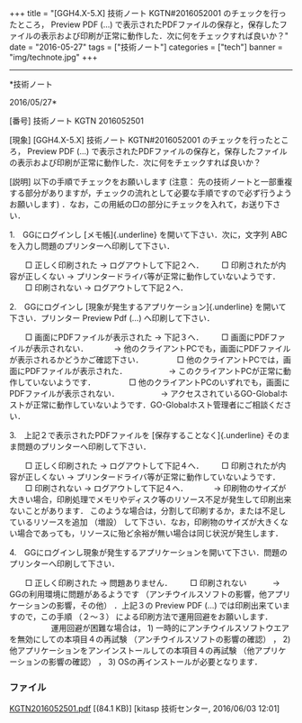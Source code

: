 ﻿+++
title = "[GGH4.X-5.X] 技術ノート KGTN#2016052001 のチェックを行ったところ， Preview PDF (...) で表示されたPDFファイルの保存と，保存したファイルの表示および印刷が正常に動作した．次に何をチェックすれば良いか？"
date = "2016-05-27"
tags = ["技術ノート"]
categories = ["tech"]
banner = "img/technote.jpg"
+++

-----------------------------------------------------------------------------------------------------------------------------

*技術ノート

2016/05/27*


[番号]
技術ノート KGTN 2016052501

[現象]
[GGH4.X-5.X] 技術ノート KGTN#2016052001 のチェックを行ったところ，
Preview PDF (...)
で表示されたPDFファイルの保存と，保存したファイルの表示および印刷が正常に動作した．次に何をチェックすれば良いか？

[説明]
以下の手順でチェックをお願いします (注意：
先の技術ノートと一部重複する部分がありますが，チェックの流れとして必要な手順ですので必ず行うようお願いします)
．なお，この用紙の□の部分にチェックを入れて，お送り下さい．

1.　GGにログインし [メモ帳]{.underline} を開いて下さい．次に，文字列 ABC
を入力し問題のプリンターへ印刷して下さい．

　　□ 正しく印刷された → ログアウトして下記２へ．
　　□ 印刷されたが内容が正しくない →
プリンタードライバ等が正常に動作していないようです．
　　□ 印刷されない → ログアウトして下記２へ．

2.　GGにログインし [現象が発生するアプリケーション]{.underline}
を開いて下さい．プリンター Preview Pdf (...) へ印刷して下さい．

　　□ 画面にPDFファイルが表示された → 下記３へ．
　　□ 画面にPDFファイルが表示されない．
　　　→
他のクライアントPCでも，画面にPDFファイルが表示されるかどうかご確認下さい．
　　　　□ 他のクライアントPCでは，画面にPDFファイルが表示された．
　　　　　→ このクライアントPCが正常に動作していないようです．
　　　　□
他のクライアントPCのいずれでも，画面にPDFファイルが表示されない．
　　　　　→
アクセスされているGO-Globalホストが正常に動作していないようです．GO-Globalホスト管理者にご相談ください．

3.　上記２で表示されたPDFファイルを [保存することなく]{.underline}
そのまま問題のプリンターへ印刷して下さい．

　　□ 正しく印刷された → ログアウトして下記４へ．
　　□ 印刷されたが内容が正しくない →
プリンタードライバ等が正常に動作していないようです．
　　□ 印刷されない → ログアウトして下記４へ．
　　　→
印刷物のサイズが大きい場合，印刷処理でメモリやディスク等のリソース不足が発生して印刷出来ないことがあります．
このような場合は，分割して印刷するか，または不足しているリソースを追加
（増設）
して下さい．なお，印刷物のサイズが大きくない場合であっても，リソースに殆ど余裕が無い場合は同じ状況が発生します．

4.　GGにログインし現象が発生するアプリケーションを開いて下さい．問題のプリンターへ印刷して下さい．

　　□ 正しく印刷された → 問題ありません．
　　□ 印刷されない
　　　→ GGの利用環境に問題があるようです
（アンチウイルスソフトの影響，他アプリケーションの影響，その他）
．上記３の Preview PDF (...) では印刷出来ていますので，この手順
（２～３） による印刷方法で運用回避をお願いします．
　
　　　　運用回避が困難な場合は， 1)
一時的にアンチウイルスソフトウエアを無効にしての本項目４の再試験
（アンチウイルスソフトの影響の確認） ， 2)
他アプリケーションをアンインストールしての本項目４の再試験
（他アプリケーションの影響の確認） ， 3)
OSの再インストールが必要となります．


### ファイル

 
 


[KGTN2016052501.pdf](http://techreport.kitasp.net/attachments/download/2632/KGTN2016052501.pdf)
 [(84.1 KB)] [kitasp 技術センター, 2016/06/03
12:01]


 


 

